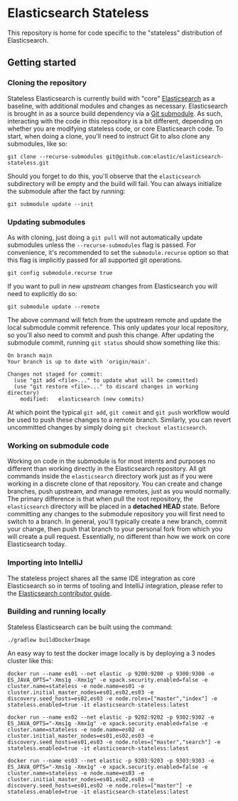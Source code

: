 # Elasticsearch Stateless

This repository is home for code specific to the "stateless" distribution of Elasticsearch.

## Getting started

### Cloning the repository

Stateless Elasticsearch is currently build with "core" [Elasticsearch](https://github.com/elastic/elasticsearch) as a
baseline, with additional modules and changes as necessary. Elasticsearch is brought in as a source build dependency via
a [Git submodule](https://www.git-scm.com/book/en/v2/Git-Tools-Submodules). As such, interacting with the code in this
repository is a bit different, depending on whether you are modifying stateless code, or core Elasticsearch code. To 
start, when doing a clone, you'll need to instruct Git to also clone any submodules, like so:

```shell
git clone --recurse-submodules git@github.com:elastic/elasticsearch-stateless.git
```

Should you forget to do this, you'll observe that the `elasticsearch` subdirectory will be empty and the build will
fail. You can always initialize the submodule after the fact by running:

```shell
git submodule update --init
```

### Updating submodules

As with cloning, just doing a `git pull` will not automatically update submodules unless the `--recurse-submodules` 
flag is passed. For convenience, it's recommended to set the `submodule.recurse` option so that this flag is implicitly
passed for all supported git operations.

```shell
git config submodule.recurse true
```

If you want to pull in new _upstream_ changes from Elasticsearch you will need to explicitly do so:

```shell
git submodule update --remote
```

The above command will fetch from the upstream remote and update the local submodule commit reference. This only updates
your local repository, so you'll also need to commit and push this change. After updating the submodule commit, running
`git status` should show something like this:

```shell
On branch main
Your branch is up to date with 'origin/main'.

Changes not staged for commit:
  (use "git add <file>..." to update what will be committed)
  (use "git restore <file>..." to discard changes in working directory)
	modified:   elasticsearch (new commits)
```

At which point the typical `git add`, `git commit` and `git push` workflow would be used to push these changes to a 
remote branch. Similarly, you can revert uncommitted changes by simply doing `git checkout elasticsearch`.

### Working on submodule code

Working on code in the submodule is for most intents and purposes no different than working directly in the 
Elasticsearch repository. All git commands inside the `elasticsearch` directory work just as if you were working in a
discrete clone of that repository. You can create and change branches, push upstream, and manage remotes, just as you
would normally. The primary difference is that when pull the root repository, the `elasticsearch` directory will be 
placed in a **detached HEAD** state. Before committing any changes to the submodule repository you will first need to switch
to a branch. In general, you'll typically create a new branch, commit your change, then push that branch to your 
personal fork from which you will create a pull request. Essentially, no different than how we work on core 
Elasticsearch today.

### Importing into IntelliJ

The stateless project shares all the same IDE integration as core Elasticsearch so in terms of tooling and IntelliJ
integration, please refer to the [Elasticsearch contributor guide](/elasticsearch/CONTRIBUTING.md).

### Building and running locally

Stateless Elasticsearch can be built using the command:

```shell
./gradlew buildDockerImage
```

An easy way to test the docker image locally is by deploying a 3 nodes cluster like this:

```shell
docker run --name es01 --net elastic -p 9200:9200 -p 9300:9300 -e ES_JAVA_OPTS="-Xms1g -Xmx1g" -e xpack.security.enabled=false -e cluster.name=stateless -e node.name=es01 -e cluster.initial_master_nodes=es01,es02,es03 -e discovery.seed_hosts=es02,es03 -e node.roles=["master","index"] -e stateless.enabled=true -it elasticsearch-stateless:latest
```

```shell
docker run --name es02 --net elastic -p 9202:9202 -p 9302:9302 -e ES_JAVA_OPTS="-Xms1g -Xmx1g" -e xpack.security.enabled=false -e cluster.name=stateless -e node.name=es02 -e cluster.initial_master_nodes=es01,es02,es03 -e discovery.seed_hosts=es01,es03 -e node.roles=["master","search"] -e stateless.enabled=true -it elasticsearch-stateless:latest
```

```shell
docker run --name es03 --net elastic -p 9203:9203 -p 9303:9303 -e ES_JAVA_OPTS="-Xms1g -Xmx1g" -e xpack.security.enabled=false -e cluster.name=stateless -e node.name=es03 -e cluster.initial_master_nodes=es01,es02,es03 -e discovery.seed_hosts=es01,es02 -e node.roles=["master"] -e stateless.enabled=true -it elasticsearch-stateless:latest
```